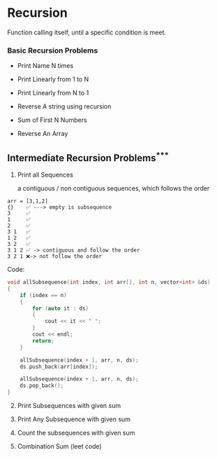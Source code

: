 # Recursion

Function calling itself, until a specific condition is meet.

### Basic Recursion Problems

- Print Name N times

- Print Linearly from 1 to N

- Print Linearly from N to 1

- Reverse A string using recursion

- Sum of First N Numbers

- Reverse An Array

## Intermediate Recursion Problems<sup>\*\*\*</sup>

1. Print all Sequences

   a contiguous / non contiguous sequences, which follows the order

```
arr = [3,1,2]
{}    ✅ ---> empty is subsequence
3     ✅
1     ✅
2     ✅
3 1   ✅
1 2   ✅
3 2   ✅
3 1 2 ✅ -> contiguous and follow the order
3 2 1 ❌-> not follow the order
```

Code:

```C++
void allSubsequence(int index, int arr[], int n, vector<int> &ds)
{
    if (index == n)
    {
        for (auto it : ds)
        {
            cout << it << " ";
        }
        cout << endl;
        return;
    }

    allSubsequence(index + 1, arr, n, ds);
    ds.push_back(arr[index]);

    allSubsequence(index + 1, arr, n, ds);
    ds.pop_back();
}
```

2. Print Subsequences with given sum

3. Print Any Subsequence with given sum

4. Count the subsequences with given sum

5. Combination Sum (leet code)
